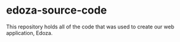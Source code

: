 # edoza-source-code
This repository holds all of the code that was used to create our web application, Edoza. 
